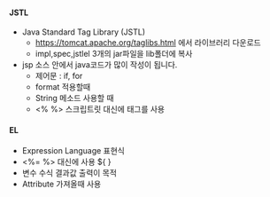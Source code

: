 #### JSTL
+ Java Standard Tag Library (JSTL)
	+ https://tomcat.apache.org/taglibs.html 에서 라이브러리 다운로드
	+ impl,spec,jstlel 3개의 jar파일을 lib폴더에 복사
+ jsp 소스 안에서 java코드가 많이 작성이 됩니다.
	+ 제어문 : if, for
	+ format 적용할때
	+ String 메소드 사용할 때
	+ <% %> 스크립트릿 대신에 태그를 사용
	
#### EL
+ Expression Language 표현식
+ <%= %> 대신에 사용 ${ }
+ 변수 수식 결과값 출력이 목적
+ Attribute 가져올때 사용